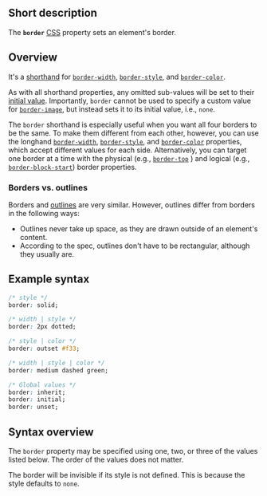 ## Short description

The **`border`** [CSS](/en-US/docs/CSS) property sets an element's
border.

## Overview

It's a [shorthand](/en-US/docs/Web/CSS/Shorthand_properties)
for [`border-width`](/en-US/docs/Web/CSS/border-width),
[`border-style`](/en-US/docs/Web/CSS/border-style),
and [`border-color`](/en-US/docs/Web/CSS/border-color).

As with all shorthand properties, any omitted sub-values will be set to
their [initial value](/en-US/docs/Web/CSS/initial_value). Importantly,
`border` cannot be used to specify a custom value for
[`border-image`](/en-US/docs/Web/CSS/border-image),
but instead sets it to its initial value, i.e., `none`.

The `border` shorthand is especially useful when you want all four
borders to be the same. To make them different from each other, however,
you can use the longhand
[`border-width`](/en-US/docs/Web/CSS/border-width),
[`border-style`](/en-US/docs/Web/CSS/border-style),
and
[`border-color`](/en-US/docs/Web/CSS/border-color)
properties, which accept different values for each side. Alternatively,
you can target one border at a time with the physical (e.g.,
[`border-top`](/en-US/docs/Web/CSS/border-top)
) and logical (e.g.,
[`border-block-start`](/en-US/docs/Web/CSS/border-block-start))
border properties.

### Borders vs. outlines

Borders and [outlines](/en-US/docs/Web/CSS/outline) are very similar.
However, outlines differ from borders in the following ways:

- Outlines never take up space, as they are drawn outside of an
  element's content.
- According to the spec, outlines don't have to be rectangular,
  although they usually are.

## Example syntax
```.css
/* style */
border: solid;

/* width | style */
border: 2px dotted;

/* style | color */
border: outset #f33;

/* width | style | color */
border: medium dashed green;

/* Global values */
border: inherit;
border: initial;
border: unset;
```

## Syntax overview
The `border` property may be specified using one, two, or three of the
values listed below. The order of the values does not matter.

The border will be invisible if its style is not defined. This
is because the style defaults to `none`.
